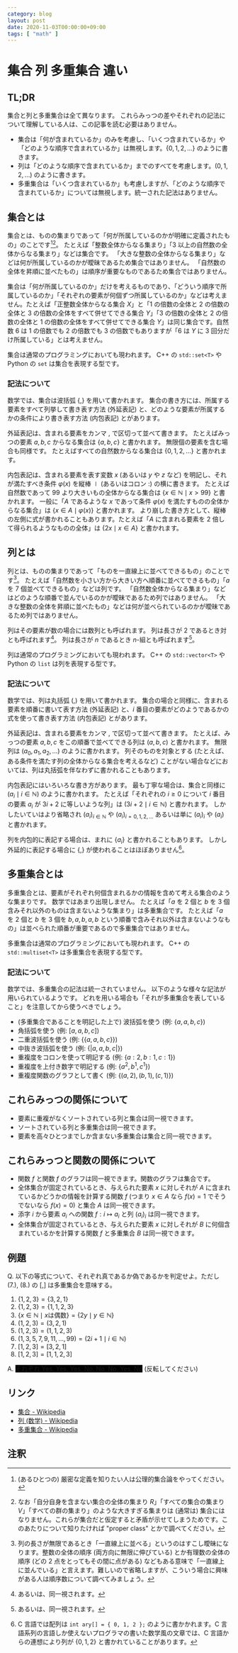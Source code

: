 ```yaml
---
category: blog
layout: post
date: 2020-11-03T00:00:00+09:00
tags: [ "math" ]
---
```


# 集合 列 多重集合 違い

## TL;DR

集合と列と多重集合は全て異なります。
これらみっつの差やそれぞれの記法について理解している人は、この記事を読む必要はありません。

-   集合は「何が含まれているか」のみを考慮し、「いくつ含まれているか」や「どのような順序で含まれているか」は無視します。$\lbrace 0, 1, 2, \dots \rbrace$ のように書きます。
-   列は「どのような順序で含まれているか」までのすべてを考慮します。$(0, 1, 2, \dots)$ のように書きます。
-   多重集合は「いくつ含まれているか」も考慮しますが、「どのような順序で含まれているか」については無視します。統一された記法はありません。

## 集合とは

集合とは、ものの集まりであって「何が所属しているのかが明確に定義されたもの」のことです[^zfc][^russell]。
たとえば「整数全体からなる集まり」「$3$ 以上の自然数の全体からなる集まり」などは集合です。
「大きな整数の全体からなる集まり」などは何が所属しているのかが曖昧であるため集合ではありません。
「自然数の全体を昇順に並べたもの」は順序が重要なものであるため集合ではありません。

集合は「何が所属しているのか」だけを考えるものであり、「どういう順序で所属しているのか」「それぞれの要素が何個ずつ所属しているのか」などは考えません。たとえば「正整数全体からなる集合 $X$」と「$1$ の倍数の全体と $2$ の倍数の全体と $3$ の倍数の全体をすべて併せてできる集合 $Y$」「$3$ の倍数の全体と $2$ の倍数の全体と $1$ の倍数の全体をすべて併せてできる集合 $Y$」は同じ集合です。自然数 $6$ は $1$ の倍数でも $2$ の倍数でも $3$ の倍数でもありますが「$6$ は $Y$ に $3$ 回分だけ所属している」とは考えません。

集合は通常のプログラミングにおいても現われます。
C++ の `std::set<T>` や Python の `set` は集合を表現する型です。

### 記法について

数学では、集合は波括弧 $\lbrace, \rbrace$ を用いて書かれます。
集合の書き方には、所属する要素をすべて列挙して書き表す方法 (外延表記) と、どのような要素が所属するかの条件により書き表す方法 (内包表記) とがあります。

外延表記は、含まれる要素をカンマ $,$ で区切って並べて書きます。
たとえばみっつの要素 $a, b, c$ からなる集合は $\lbrace a, b, c \rbrace$ と書かれます。
無限個の要素を含む場合も同様です。
たとえばすべての自然数からなる集合は $\lbrace 0, 1, 2, \dots \rbrace$ と書かれます。

内包表記は、含まれる要素を表す変数 $x$ (あるいは $y$ や $z$ など) を明記し、それが満たすべき条件 $\varphi(x)$ を縦棒 $\mid$ (あるいはコロン $:$) の横に書きます。
たとえば自然数であって $99$ より大きいもの全体からなる集合は $\lbrace x \in \mathbb{N} \mid x \gt 99 \rbrace$ と書かれます。
一般に「$A$ であるような $x$ であって条件 $\varphi(x)$ を満たすものの全体からなる集合」は $\lbrace x \in A \mid \varphi(x) \rbrace$ と書かれます。
より崩した書き方として、縦棒の左側に式が書かれることもあります。たとえば「$A$ に含まれる要素を $2$ 倍して得られるようなものの全体」は $\lbrace 2x \mid x \in A \rbrace$ と書かれます。


## 列とは

列とは、ものの集まりであって「ものを一直線上に並べてできるもの」のことです[^ordinal]。
たとえば「自然数を小さい方から大きい方へ順番に並べてできるもの」「$a$ を $7$ 個並べてできるもの」などは列です。
「自然数全体からなる集まり」などはどのような順番で並んでいるのかが曖昧であるため列ではありません。
「大きな整数の全体を昇順に並べたもの」などは何が並べられているのかが曖昧であるため列ではありません。

列はその要素が数の場合には数列とも呼ばれます。
列は長さが $2$ であるとき対とも呼ばれます[^iso]。
列は長さが $n$ であるとき $n$-組とも呼ばれます[^iso]。

列は通常のプログラミングにおいても現われます。
C++ の `std::vector<T>` や Python の `list` は列を表現する型です。

### 記法について

数学では、列は丸括弧 $(, )$ を用いて書かれます。
集合の場合と同様に、含まれる要素を順番に書いて表す方法 (外延表記) と、$i$ 番目の要素がどのようであるかの式を使って書き表す方法 (内包表記) とがあります。

外延表記は、含まれる要素をカンマ $,$ で区切って並べて書きます。
たとえば、みっつの要素 $a, b, c$ をこの順番で並べてできる列は $(a, b, c)$ と書かれます。
無限列は $(a_0, a_1, a_2, \dots)$ のように書かれます。
列そのものを対象とする (たとえば、ある条件を満たす列の全体からなる集合を考えるなど) ことがない場合などにおいては、列は丸括弧を伴なわずに書かれることもあります。

内包表記にはいろいろな書き方があります。
最も丁寧な場合は、集合と同様に $(a_i \mid i \in \mathbb{N})$ のように書かれます。
たとえば「それぞれの $i \ge 0$ について $i$ 番目の要素 $a_i$ が $3i + 2$ に等しいような列」は $(3i + 2 \mid i \in \mathbb{N})$ と書かれます。
しかしたいていはより省略され $(a_i) _ {i \in \mathbb{N}}$ や $(a_i) _ {i = 0, 1, 2, \dots}$ あるいは単に $(a_i) _ i$ や $(a_i)$ と書かれます。

列を内包的に表記する場合は、まれに $\lbrace a_i \rbrace$ と書かれることもあります。
しかし外延的に表記する場合に $\lbrace, \rbrace$ が使われることはほぼありません[^prog]。

## 多重集合とは

多重集合とは、要素がそれぞれ何個含まれるかの情報を含めて考える集合のような集まりです。
数学ではあまり出現しません。
たとえば「$a$ を $2$ 個と $b$ を $3$ 個含みそれ以外のものは含まないような集まり」は多重集合です。
たとえば「$a$ を $2$ 個と $b$ を $3$ 個を $b, a, b, a, b$ という順番で含みそれ以外は含まないようなもの」は並べられた順番が重要であるので多重集合ではありません。

多重集合は通常のプログラミングにおいても現われます。
C++ の `std::multiset<T>` は多重集合を表現する型です。

### 記法について

数学では、多重集合の記法は統一されていません。
以下のような様々な記法が用いられているようです。
どれを用いる場合も「それが多重集合を表していること」を注意してから使うべきでしょう。

-   (多重集合であることを明記した上で) 波括弧を使う (例: $\lbrace a, a, b, c \rbrace$)
-   角括弧を使う (例: $\lbrack a, a, b, c \rbrack$)
-   二重波括弧を使う (例: $\lbrace\lbrace a, a, b, c \rbrace\rbrace$)
-   中抜き波括弧を使う (例: $\lbrace\vert a, a, b, c \vert\rbrace$)
-   重複度をコロンを使って明記する (例: $\lbrace a: 2, b: 1, c: 1 \rbrace$)
-   重複度を上付き数字で明記する (例: $\lbrace a^2, b^1, c^1 \rbrace$)
-   重複度関数のグラフとして書く (例: $\lbrace (a, 2), (b, 1), (c, 1) \rbrace$)

## これらみっつの関係について

-   要素に重複がなくソートされている列と集合は同一視できます。
-   ソートされている列と多重集合は同一視できます。
-   要素を高々ひとつまでしか含まない多重集合は集合と同一視できます。

## これらみっつと関数の関係について

-   関数 $f$ と関数 $f$ のグラフは同一視できます。関数のグラフは集合です。
-   全体集合が固定されているとき、与えられた要素 $x$ に対しそれが $A$ に含まれているかどうかの情報を計算する関数 $f$ (つまり $x \in A$ なら $f(x) = 1$ でそうでないなら $f(x) = 0$) と集合 $A$ は同一視できます。
-   添字 $i$ から要素 $a_i$ への関数 $f : i \mapsto a_i$ と列 $(a_i) _ i$ は同一視できます。
-   全体集合が固定されているとき、与えられた要素 $x$ に対しそれが $B$ に何個含まれているかを計算する関数 $f$ と多重集合 $B$ は同一視できます。

## 例題

Q. 以下の等式について、それぞれ真であるか偽であるかを判定せよ。ただし (7.), (8.) の $\lbrack, \rbrack$ は多重集合を意味する。

1.  $\lbrace 1, 2, 3 \rbrace = \lbrace 3, 2, 1 \rbrace$
1.  $\lbrace 1, 2, 3 \rbrace = \lbrace 1, 1, 2, 3 \rbrace$
1.  $\lbrace x \in \mathbb{N} \mid x \text{は偶数} \rbrace = \lbrace 2 y \mid y \in \mathbb{N} \rbrace$
1.  $(1, 2, 3) = (3, 2, 1)$
1.  $(1, 2, 3) = (1, 1, 2, 3)$
1.  $(1, 3, 5, 7, 9, 11, \dots, 99) = (2 i + 1 \mid i \in \mathbb{N})$
1.  $\lbrack 1, 2, 3 \rbrack = \lbrack 3, 2, 1 \rbrack$
1.  $\lbrack 1, 2, 3 \rbrack = \lbrack 1, 1, 2, 3 \rbrack$

A.  <span style="text: black; background-color: black;">それぞれ Yes, Yes, Yes, No, No, No, Yes, No</span> (反転してください)

## リンク

-   [集合 - Wikipedia](https://ja.wikipedia.org/wiki/%E9%9B%86%E5%90%88)
-   [列 (数学) - Wikipedia](https://ja.wikipedia.org/wiki/%E5%88%97_(%E6%95%B0%E5%AD%A6))
-   [多重集合 - Wikipedia](https://ja.wikipedia.org/wiki/%E5%A4%9A%E9%87%8D%E9%9B%86%E5%90%88)

## 注釈

[^problem]: 「問題文中に "a set $\lbrace x, y, z \rbrace$" と書いてあるが、実はこの "set" は列を意味している」みたいな罠がたまにあってつらい
[^zfc]: (あるひとつの) 厳密な定義を知りたい人は公理的集合論をやってください。
[^russell]: なお「自分自身を含まない集合の全体の集まり $R$」「すべての集合の集まり $V$」「すべての群の集まり」のような大きすぎる集まりは (通常は) 集合にはなりません。これらが集合だと仮定すると矛盾が示せてしまうためです。このあたりについて知りたければ "proper class" とかで調べてください。
[^ordinal]: 列の長さが無限であるとき「一直線上に並べる」というのはすこし曖昧になります。整数の全体の順序 (両方向に無限に伸びている) とか有理数の全体の順序 (どの $2$ 点をとってもその間に点がある) などもある意味で「一直線上に並んでいる」と言えます。難しいので省略しますが、こういう場合に興味がある人は順序数について調べてみましょう。
[^prog]: C 言語では配列は `int ary[] = { 0, 1, 2 };` のように書かかれます。C 言語系列の言語しか使えないプログラマの書いた数学風の文章では、C 言語からの連想により列が $\lbrace 0, 1, 2 \rbrace$ と書かれていることがあります。
[^iso]: あるいは、同一視されます。
